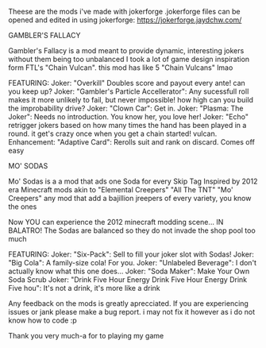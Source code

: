 Theese are the mods i've made with jokerforge
.jokerforge files can be opened and edited in using jokerforge: https://jokerforge.jaydchw.com/


GAMBLER'S FALLACY

Gambler's Fallacy is a mod meant to provide dynamic, interesting jokers without them being too unbalanced
I took a lot of game design inspiration form FTL's "Chain Vulcan". this mod has like 5 "Chain Vulcans" lmao

FEATURING:
Joker: "Overkill" Doubles score and payout every ante! can you keep up?
Joker: "Gambler's Particle Accellerator": Any sucessfull roll makes it more unlikely to fail, but never impossible! how high can you build the improbability drive?
Joker: "Clown Car": Get in.
Joker: "Plasma: The Joker": Needs no introduction. You know her, you love her!
Joker: "Echo" retrigger jokers based on how many times the hand has been played in a round. it get's crazy once when you get a chain started! vulcan.
Enhancement: "Adaptive Card": Rerolls suit and rank on discard. Comes off easy


MO' SODAS

Mo' Sodas is a a mod that ads one Soda for every Skip Tag
Inspired by 2012 era Minecraft mods akin to
"Elemental Creepers" "All The TNT" "Mo' Creepers"
any mod that add a bajillion jreepers of every variety, you know the ones

Now YOU can experience the 2012 minecraft modding scene... IN BALATRO!
The Sodas are balanced so they do not invade the shop pool too much

FEATURING:
Joker: "Six-Pack": Sell to fill your joker slot with Sodas!
Joker: "Big Cola": A family-size cola! For you.
Joker: "Unlabeled Beverage": I don't actually know what this one does...
Joker: "Soda Maker": Make Your Own Soda Scrub
Joker: "Drink Five Hour Energy Drink Five Hour Energy Drink Five hou": It's not a drink, it's more like a drink



Any feedback on the mods is greatly aprecciated.
If you are experiencing issues or jank please make a bug report. i may not fix it however as i do not know how to code :p 

Thank you very much-a for to playing my game
